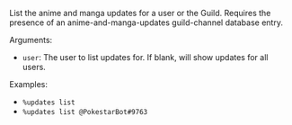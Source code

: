List the anime and manga updates for a user or the Guild. Requires the presence of an anime-and-manga-updates guild-channel database entry.

Arguments:
* `user`: The user to list updates for. If blank, will show updates for all users.

Examples:
* `%updates list`
* `%updates list @PokestarBot#9763`
